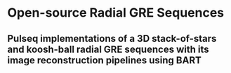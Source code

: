 # Open-source Radial GRE Sequences
## Pulseq implementations of a 3D stack-of-stars and koosh-ball radial GRE sequences with its image reconstruction pipelines using BART
